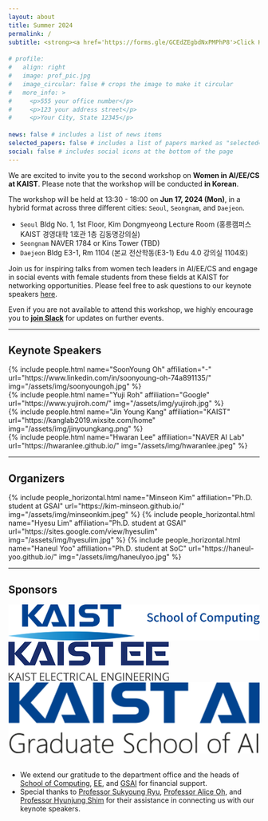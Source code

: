 ```yaml
---
layout: about
title: Summer 2024
permalink: /
subtitle: <strong><a href='https://forms.gle/GCEdZEgbdNxPMPhP8'>Click Here</a></strong> to attend the workshop!

# profile:
#   align: right
#   image: prof_pic.jpg
#   image_circular: false # crops the image to make it circular
#   more_info: >
#     <p>555 your office number</p>
#     <p>123 your address street</p>
#     <p>Your City, State 12345</p>

news: false # includes a list of news items
selected_papers: false # includes a list of papers marked as "selected={true}"
social: false # includes social icons at the bottom of the page
---
```


We are excited to invite you to the second workshop on **Women in AI/EE/CS at KAIST**.
Please note that the workshop will be conducted **in Korean**.

The workshop will be held at 13:30 - 18:00 on **Jun 17, 2024 (Mon)**, in a hybrid format across three different cities: `Seoul`, `Seongnam`, and `Daejeon`.
- `Seoul` Bldg No. 1, 1st Floor, Kim Dongmyeong Lecture Room (홍릉캠퍼스 KAIST 경영대학 1호관 1층 김동명강의실)
- `Seongnam` NAVER 1784 or Kins Tower (TBD)
- `Daejeon` Bldg E3-1, Rm 1104 (본교 전산학동(E3-1) Edu 4.0 강의실 1104호)

Join us for inspiring talks from women tech leaders in AI/EE/CS and engage in social events with female students from these fields at KAIST for networking opportunities.
Please feel free to ask questions to our keynote speakers  [here](https://app.sli.do/event/ri3qhtdkEB3WPQJ9sa5L8V).

Even if you are not available to attend this workshop, we highly encourage you to **[join Slack](https://join.slack.com/t/womeninkaistai/shared_invite/zt-2jkcrjn1i-_qPKUv0kEQucmpZOHkdvfg)** for updates on further events.

<hr/>

## Keynote Speakers
  <div class="row projects pt-1 pb-1">
      <div class="col-sm-6">
        {% include people.html name="SoonYoung Oh" affiliation="-" url="https://www.linkedin.com/in/soonyoung-oh-74a891135/" img="/assets/img/soonyoungoh.jpg" %}
      </div>
      <div class="col-sm-6">
        {% include people.html name="Yuji Roh" affiliation="Google" url="https://www.yujiroh.com/" img="/assets/img/yujiroh.jpg" %}
      </div>
      <div class="col-sm-6">
        {% include people.html name="Jin Young Kang" affiliation="KAIST" url="https://kanglab2019.wixsite.com/home" img="/assets/img/jinyoungkang.png" %}
      </div>
      <div class="col-sm-6">
          {% include people.html name="Hwaran Lee" affiliation="NAVER AI Lab" url="https://hwaranlee.github.io/" img="/assets/img/hwaranlee.jpeg" %}
      </div>
  </div>

<hr/>

## Organizers

<div class="row row-cols-2 projects pt-3 pb-3">
  {% include people_horizontal.html name="Minseon Kim" affiliation="Ph.D. student at GSAI" url="https://kim-minseon.github.io/" img="/assets/img/minseonkim.jpeg" %}
  {% include people_horizontal.html name="Hyesu Lim" affiliation="Ph.D. student at GSAI" url="https://sites.google.com/view/hyesulim" img="/assets/img/hyesulim.jpg" %}
  {% include people_horizontal.html name="Haneul Yoo" affiliation="Ph.D. student at SoC" url="https://haneul-yoo.github.io/" img="/assets/img/haneulyoo.jpg" %}
</div>

<hr/>

## Sponsors

<div class="row projects pt-1 pb-1">
      <div class="col-sm-4">
          <img class="col-sm" src="/assets/img/soc.png"/>
      </div>
      <div class="col-sm-4">
          <img class="col-sm" src="/assets/img/ee.png"/>
      </div>
      <div class="col-sm-4">
          <img class="col-sm" src="/assets/img/gsai.png"/>
      </div>
</div>

<br/>

- We extend our gratitude to the department office and the heads of [School of Computing](https://cs.kaist.ac.kr/), [EE](https://ee.kaist.ac.kr/en/), and [GSAI](https://gsai.kaist.ac.kr/) for financial support.
- Special thanks to [Professor Sukyoung Ryu](https://plrg.kaist.ac.kr/ryu), [Professor Alice Oh](https://aliceoh9.github.io/), and [Professor Hyunjung Shim](https://sites.google.com/view/cvml-kaist) for their assistance in connecting us with our keynote speakers.